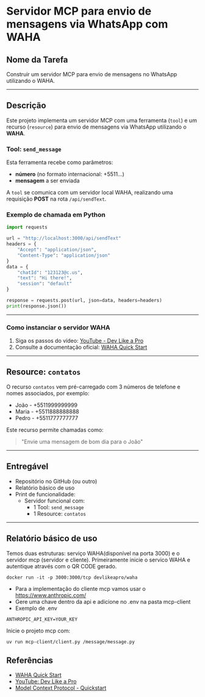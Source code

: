 # Servidor MCP para envio de mensagens via WhatsApp com WAHA

## Nome da Tarefa

Construir um servidor MCP para envio de mensagens no WhatsApp utilizando o WAHA.

---

## Descrição

Este projeto implementa um servidor MCP com uma ferramenta (`tool`) e um recurso (`resource`) para envio de mensagens via WhatsApp utilizando o **WAHA**.

### Tool: `send_message`

Esta ferramenta recebe como parâmetros:

- **número** (no formato internacional: +5511...)
- **mensagem** a ser enviada

A `tool` se comunica com um servidor local WAHA, realizando uma requisição **POST** na rota `/api/sendText`.

### Exemplo de chamada em Python

```python
import requests

url = "http://localhost:3000/api/sendText"
headers = {
    "Accept": "application/json",
    "Content-Type": "application/json"
}
data = {
    "chatId": "123123@c.us",
    "text": "Hi there!",
    "session": "default"
}

response = requests.post(url, json=data, headers=headers)
print(response.json())
```

---

### Como instanciar o servidor WAHA

1. Siga os passos do vídeo: [YouTube - Dev Like a Pro](https://www.youtube.com/watch?v=RFerMyAUPRg)
2. Consulte a documentação oficial: [WAHA Quick Start](https://waha.devlike.pro/docs/overview/quick-start/)

---

## Resource: `contatos`

O recurso `contatos` vem pré-carregado com 3 números de telefone e nomes associados, por exemplo:

- João - +5511999999999
- Maria - +5511888888888
- Pedro - +5511777777777

Este recurso permite chamadas como:

> "Envie uma mensagem de bom dia para o João"

---

## Entregável

- Repositório no GitHub (ou outro)
- Relatório básico de uso
- Print de funcionalidade:
  - Servidor funcional com:
    - 1 Tool: `send_message`
    - 1 Resource: `contatos`

---

## Relatório básico de uso
Temos duas estruturas: serviço WAHA(disponível na porta 3000) e o servidor mcp (servidor e cliente).
Primeiramente inicie o servico WAHA e autentique através com o QR CODE gerado.
```
docker run -it -p 3000:3000/tcp devlikeapro/waha
```
- Para a implementação do cliente mcp vamos usar o https://www.anthropic.com/
- Gere uma chave dentro da api e adicione no .env na pasta mcp-client
- Exemplo de .env
```
ANTHROPIC_API_KEY=YOUR_KEY
```
Inicie o projeto mcp com: 
```
uv run mcp-client/client.py /message/message.py
```
## Referências

- [WAHA Quick Start](https://waha.devlike.pro/docs/overview/quick-start/)
- [YouTube: Dev Like a Pro](https://www.youtube.com/watch?v=RFerMyAUPRg&ab_channel=devlikeapro)
- [Model Context Protocol - Quickstart](https://modelcontextprotocol.io/quickstart/server)
